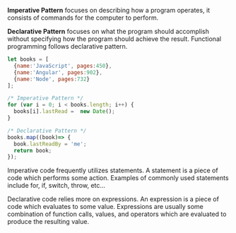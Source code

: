 **Imperative Pattern**  focuses on describing how a program operates, it consists of commands for the computer to perform.

**Declarative Pattern**  focuses on what the program should accomplish without specifying how the program should achieve the result. Functional programming follows declarative pattern.

```javascript
let books = [
  {name:'JavaScript', pages:450}, 
  {name:'Angular', pages:902},
  {name:'Node', pages:732}
];

/* Imperative Pattern */
for (var i = 0; i < books.length; i++) {
  books[i].lastRead =  new Date();
}

/* Declarative Pattern */
books.map((book)=> {
  book.lastReadBy = 'me';
  return book;
});

```

Imperative code frequently utilizes statements. A statement is a piece of code which performs some action. Examples of commonly used statements include for, if, switch, throw, etc…

Declarative code relies more on expressions. An expression is a piece of code which evaluates to some value. Expressions are usually some combination of function calls, values, and operators which are evaluated to produce the resulting value.
